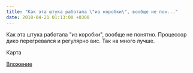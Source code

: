 ```yaml
---
title: "Как эта штука работала \"из коробки\", вообще не пон..."
date: 2018-04-21 01:13:00 +0300
---
```


Как эта штука работала "из коробки", вообще не понятно. Процессор дико перегревался и регулярно вис. Так на много лучше.

Карта

[Вложение](/assets/vk_photos/3/dzlnjXreUEY.jpg)
